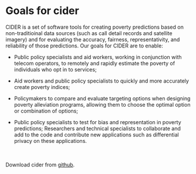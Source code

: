 # Goals for cider

CIDER is a set of software tools for creating poverty predictions based on non-traditioinal data sources (such as call detail records and satellite imagery) and for evaluating the accuracy, fairness, representativity, and reliability of those predictions. Our goals for CIDER are to enable:

- Public policy specialists and aid workers, working in conjunction with telecom operators, to remotely and rapidly estimate the poverty of individuals who opt in to services;

- Aid workers and public policy specialists to quickly and more accurately create poverty indices;

- Policymakers to compare and evaluate targeting options when designing poverty alleviation programs, allowing them to choose the optimal option or combination of options;

- Public policy specialists to test for bias and representation in poverty predictions;
Researchers and technical specialists to collaborate and add to the code and contribute new applications such as differential privacy on these applications.





<br><br>
Download cider from [github](https://github.com/emilylaiken/cider). 
